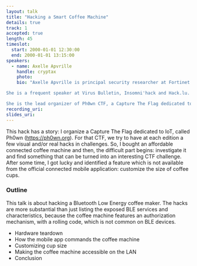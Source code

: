 ```yaml
---
layout: talk
title: "Hacking a Smart Coffee Machine"
details: true
track: 1
accepted: true
length: 45
timeslot:
  start: 2000-01-01 12:30:00
  end: 2000-01-01 13:15:00
speakers: 
  - name: Axelle Apvrille
    handle: cryptax
    photo: 
    bio: "Axelle Apvrille is principal security researcher at Fortinet. She specifically looks into mobile malware and smart devices (not always that smart...).

She is a frequent speaker at Virus Bulletin, Insomni'hack and Hack.lu. She has also spoken at BlackHat Europe, SSTIC, TROOPERS, DefCamp, BlackAlps, Hacktivity and yet other conferences.

She is the lead organizer of Ph0wn CTF, a Capture The Flag dedicated to smart devices. "
recording_uri: 
slides_uri: 
---
```


This hack has a story: I organize a Capture The Flag dedicated to IoT, called Ph0wn (https://ph0wn.org).
For that CTF, we try to have at each edition a few visual and/or real hacks in challenges.
So, I bought an affordable connected coffee machine and then, the difficult part begins: investigate it and find something that can be turned into an interesting CTF challenge.
After some time, I got lucky and identified a feature which is not available from the official connected mobile application: customize the size of coffee cups.

### Outline
This talk is about hacking a Bluetooth Low Energy coffee maker.
The hacks are more substantial than just listing the exposed BLE services and characteristics, because the coffee machine features an authorization mechanism, with a rolling code, which is not common on BLE devices.

- Hardware teardown
- How the mobile app commands the coffee machine
- Customizing cup size
- Making the coffee machine accessible on the LAN
- Conclusion